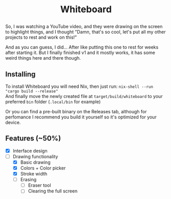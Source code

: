 # <p align="center">Whiteboard</p>
So, I was watching a YouTube video, and they were drawing on the screen to highlight things, and I thought "Damn, that's so cool, let's put all my other projects to rest and work on this!"

And as you can guess, I did... After like putting this one to rest for weeks after starting it. But I finally finished v1 and it mostly works, it has some weird things here and there though.

## Installing
To install Whiteboard you will need Nix, then just run: `nix-shell --run "cargo build --release"` \
And finally move the newly created file at `target/build/whiteboard` to your preferred `bin` folder (`.local/bin` for example)

Or you can find a pre-built binary on the Releases tab, although for perfomance I recommend you build it yourself so it's optimized for your device.

## Features (~50%)
- [X] Interface design
- [ ] Drawing functionality
    - [X] Basic drawing
    - [X] Colors + Color picker
    - [X] Stroke width
    - [ ] Erasing
        - [ ] Eraser tool
        - [ ] Clearing the full screen
